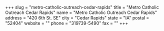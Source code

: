 +++
slug = "metro-catholic-outreach-cedar-rapids"
title = "Metro Catholic Outreach Cedar Rapids"
name = "Metro Catholic Outreach Cedar Rapids"
address = "420 6th St. SE"
city = "Cedar Rapids"
state = "IA"
postal = "52404"
website = ""
phone = "319739-5490"
fax = ""
+++
